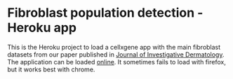 # Fibroblast population detection -  Heroku app
This is the Heroku project to load a cellxgene app with the main fibroblast datasets from our paper published in [Journal of Investigative Dermatology](https://doi.org/10.1016/j.jid.2020.11.028). The application can be loaded [online](https://fb-pop-detection.herokuapp.com/). It sometimes fails to load with firefox, but it works best with chrome.

